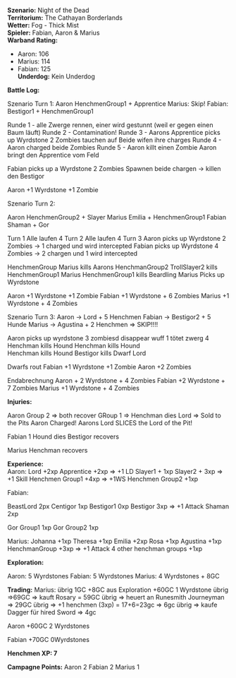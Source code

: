 **Szenario:** Night of the Dead  
**Territorium:** The Cathayan Borderlands  
**Wetter:** Fog - Thick Mist  
**Spieler:** Fabian, Aaron & Marius  
**Warband Rating:**  
 - Aaron: 106   
 - Marius: 114  
 - Fabian: 125  
**Underdog:** Kein Underdog  
 
**Battle Log:**  
 
 Szenario Turn 1:
 Aaron 
 HenchmenGroup1 + Apprentice
 Marius: Skip!
 Fabian:
 Bestigor1 + HenchmenGroup1
 
 Runde 1 - alle Zwerge rennen, einer wird gestunnt (weil er gegen einen Baum läuft)
 Runde 2 - Contamination!
 Runde 3 - Aarons Apprentice picks up Wyrdstone
 2 Zombies tauchen auf
 Beide wifen ihre charges
 Runde 4 - Aaron charged beide Zombies 
 Runde 5 - Aaron killt einen Zombie
 Aaron bringt den Apprentice vom Feld
 
 Fabian picks up a Wyrdstone
 2 Zombies Spawnen
 beide chargen -> killen den Bestigor
 
 Aaron +1 Wyrdstone +1 Zombie
 
 Szenario Turn 2:
 
 Aaron
 HenchmenGroup2 + Slayer
 Marius
 Emilia + HenchmenGroup1
 Fabian
 Shaman + Gor
 
 Turn 1 
 Alle laufen 4
 Turn 2 
 Alle laufen 4
 Turn 3 
 Aaron picks up Wyrdstone
 2 Zombies -> 1 charged und wird intercepted
 Fabian picks up Wyrdstone
 4 Zombies -> 2 chargen und 1 wird intercepted
 
 HenchmenGroup Marius kills Aarons HenchmanGroup2
 TrollSlayer2 kills HenchmenGroup1 Marius
 HenchmenGroup1 kills Beardling 
 Marius Picks up Wyrdstone
 
  Aaron +1 Wyrdstone +1 Zombie
  Fabian +1 Wyrdstone + 6 Zombies
  Marius +1 Wyrdstone + 4 Zombies
  
  Szenario Turn 3:
  Aaron -> Lord + 5 Henchmen
  Fabian -> Bestigor2 + 5 Hunde
  Marius -> Agustina + 2 Henchmen => SKIP!!!!
  
  
  Aaron picks up wyrdstone 3 zombiesd disappear
  wuff 1 tötet zwerg 4  
  Henchman kills Hound
  Henchman kills Hound  
  Henchman kills Hound
  Bestigor kills Dwarf Lord
  
  Dwarfs rout
  Fabian +1 Wyrdstone +1 Zombie
  Aaron +2 Zombies
  
  Endabrechnung
  Aaron + 2 Wyrdstone + 4 Zombies
  Fabian +2 Wyrdstone + 7 Zombies
  Marius +1 Wyrdstone + 4 Zombies
  
  

 
 

 
 
**Injuries:**  
 
  Aaron
  Group 2 => both recover
  GRoup 1 => Henchman dies
  Lord => Sold to the Pits
  Aaron Charged!
  Aarons Lord SLICES the Lord of the Pit!
  
  Fabian
  1 Hound dies
  Bestigor recovers
  
  Marius
  Henchman recovers
 
**Experience:**  
  Aaron:
 Lord +2xp
 Apprentice +2xp => +1 LD 
 Slayer1 + 1xp
 Slayer2 + 3xp => +1 Skill
 Henchmen Group1 +4xp => +1WS
 Henchmen Group2 +1xp
 
 Fabian:
 
 BeastLord 2px
 Centigor 1xp
 Bestigor1 0xp
 Bestigor 3xp => +1 Attack
 Shaman 2xp
 
 Gor Group1 1xp
 Gor Group2 1xp
 
 Marius:
 Johanna +1xp
 Theresa +1xp
 Emilia +2xp
 Rosa +1xp
 Agustina +1xp
 HenchmanGroup +3xp => +1 Attack
 4 other henchman groups +1xp
 
**Exploration:**  
 
 Aaron: 5 Wyrdstones
 Fabian: 5 Wyrdstones
 Marius: 4 Wyrdstones + 8GC
 
**Trading:**
Marius: übrig 1GC +8GC aus Exploration +60GC 1 Wyrdstone übrig =>69GC => kauft Rosary = 59GC übrig => heuert an Runesmith Journeyman => 29GC übrig => +1 henchmen (3xp) = 17+6=23gc => 6gc übrig => kaufe Dagger für hired Sword => 4gc

Aaron +60GC 2 Wyrdstones

Fabian +70GC 0Wyrdstones

**Henchmen XP: 7**

**Campagne Points:**
Aaron 2
Fabian 2
Marius 1
